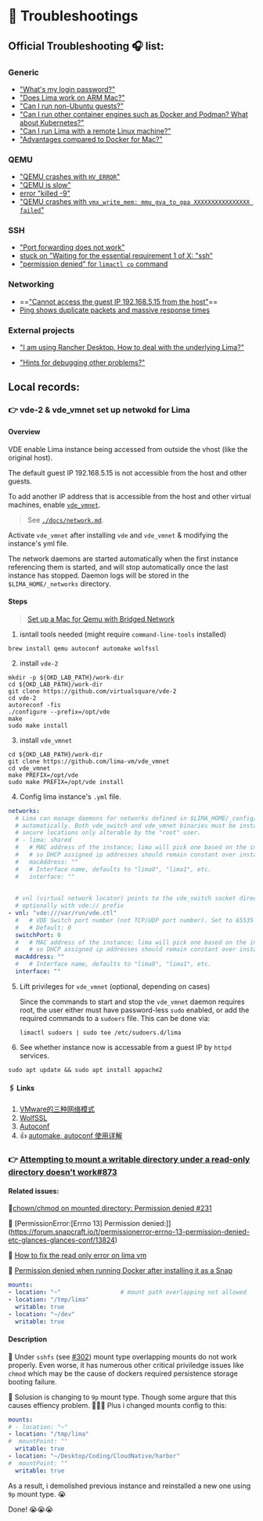 # 🚀 Troubleshootings

## Official Troubleshooting 🎧 list:

### Generic

- ["What's my login password?"](https://github.com/lima-vm/lima#whats-my-login-password)
- ["Does Lima work on ARM Mac?"](https://github.com/lima-vm/lima#does-lima-work-on-arm-mac)
- ["Can I run non-Ubuntu guests?"](https://github.com/lima-vm/lima#can-i-run-non-ubuntu-guests)
- ["Can I run other container engines such as Docker and Podman? What about Kubernetes?"](https://github.com/lima-vm/lima#can-i-run-other-container-engines-such-as-docker-and-podman-what-about-kubernetes)
- ["Can I run Lima with a remote Linux machine?"](https://github.com/lima-vm/lima#can-i-run-lima-with-a-remote-linux-machine)
- ["Advantages compared to Docker for Mac?"](https://github.com/lima-vm/lima#advantages-compared-to-docker-for-mac)

### QEMU

- ["QEMU crashes with `HV_ERROR`"](https://github.com/lima-vm/lima#qemu-crashes-with-hv_error)
- ["QEMU is slow"](https://github.com/lima-vm/lima#qemu-is-slow)
- [error "killed -9"](https://github.com/lima-vm/lima#error-killed--9)
- ["QEMU crashes with `vmx_write_mem: mmu_gva_to_gpa XXXXXXXXXXXXXXXX failed`"](https://github.com/lima-vm/lima#qemu-crashes-with-vmx_write_mem-mmu_gva_to_gpa-xxxxxxxxxxxxxxxx-failed)

### SSH

- ["Port forwarding does not work"](https://github.com/lima-vm/lima#port-forwarding-does-not-work)
- [stuck on "Waiting for the essential requirement 1 of X: "ssh"](https://github.com/lima-vm/lima#stuck-on-waiting-for-the-essential-requirement-1-of-x-ssh)
- ["permission denied" for `limactl cp` command](https://github.com/lima-vm/lima#permission-denied-for-limactl-cp-command)

### Networking

- ==["Cannot access the guest IP 192.168.5.15 from the host"](https://github.com/lima-vm/lima#cannot-access-the-guest-ip-192168515-from-the-host)==
- [Ping shows duplicate packets and massive response times](https://github.com/lima-vm/lima#ping-shows-duplicate-packets-and-massive-response-times)

### External projects

- ["I am using Rancher Desktop. How to deal with the underlying Lima?"](https://github.com/lima-vm/lima#i-am-using-rancher-desktop-how-to-deal-with-the-underlying-lima)

- ["Hints for debugging other problems?"](https://github.com/lima-vm/lima#hints-for-debugging-other-problems)



## Local records:

### 👉 vde-2 & vde_vmnet set up netwokd for Lima

#### Overview

VDE enable Lima instance being accessed from outside the vhost (like the original host).  

The default guest IP 192.168.5.15 is not accessible from the host and other guests.

To add another IP address that is accessible from the host and other virtual machines, enable [`vde_vmnet`](https://github.com/lima-vm/vde_vmnet).

> See [`./docs/network.md`](https://github.com/lima-vm/lima/blob/master/docs/network.md).

Activate `vde_vmnet` after installing  `vde` and `vde_vmnet` & modifying the instance's yml file. 

The network daemons are started automatically when the first instance referencing them is started, and will stop automatically once the last instance has stopped. Daemon logs will be stored in the `$LIMA_HOME/_networks` directory.



#### Steps

>  [Set up a Mac for Qemu with Bridged Network](https://upstreamwithoutapaddle.com/home-lab/bare-metal-bootstrap/)

1. isntall tools needed (might require `command-line-tools` installed)

```shell
brew install qemu autoconf automake wolfssl
```

2. install `vde-2`

```shell
mkdir -p ${OKD_LAB_PATH}/work-dir
cd ${OKD_LAB_PATH}/work-dir
git clone https://github.com/virtualsquare/vde-2
cd vde-2
autoreconf -fis
./configure --prefix=/opt/vde
make
sudo make install
```

3. install `vde_vmnet`

```shell
cd ${OKD_LAB_PATH}/work-dir
git clone https://github.com/lima-vm/vde_vmnet
cd vde_vmnet
make PREFIX=/opt/vde
sudo make PREFIX=/opt/vde install
```

4. Config lima instance's `.yml` file.

```yaml
networks:
  # Lima can manage daemons for networks defined in $LIMA_HOME/_config/networks.yaml
  # automatically. Both vde_switch and vde_vmnet binaries must be installed into
  # secure locations only alterable by the "root" user.
  # - lima: shared
  #   # MAC address of the instance; lima will pick one based on the instance name,
  #   # so DHCP assigned ip addresses should remain constant over instance restarts.
  #   macAddress: ""
  #   # Interface name, defaults to "lima0", "lima1", etc.
  #   interface: ""
  
  
  # vnl (virtual network locator) points to the vde_switch socket directory,
  # optionally with vde:// prefix
- vnl: "vde:///var/run/vde.ctl"
  #   # VDE Switch port number (not TCP/UDP port number). Set to 65535 for PTP mode.
  #   # Default: 0
  switchPort: 0
  #   # MAC address of the instance; lima will pick one based on the instance name,
  #   # so DHCP assigned ip addresses should remain constant over instance restarts.
  macAddress: ""
  #   # Interface name, defaults to "lima0", "lima1", etc.
  interface: ""
```

5. Lift privileges for `vde_vmnet` (optional, depending on cases)

   Since the commands to start and stop the `vde_vmnet` daemon requires root, the user either must have password-less `sudo` enabled, or add the required commands to a `sudoers` file. This can be done via:

   ```shell
   limactl sudoers | sudo tee /etc/sudoers.d/lima
   ```

6. See whether instance now is accessable from a guest IP by `httpd` services.

```shell
sudo apt update && sudo apt install appache2
```

#### 🖇 Links

1. [VMware的三种网络模式](https://zhuanlan.zhihu.com/p/24758022)
2. [WolfSSL](https://www.wolfssl.com)
3. [Autoconf](https://www.gnu.org/software/autoconf/)
4. 👍 [automake, autoconf 使用详解](https://www.laruence.com/2009/11/18/1154.html)



### 👉 [Attempting to mount a writable directory under a read-only directory doesn't work#873](https://github.com/lima-vm/lima/issues/873#issue-1256707387)

#### Related issues:

🖕[chown/chmod on mounted directory: Permission denied #231]( https://github.com/lima-vm/lima/issues/231#issue-992099259)

🖕 [PermissionError:\[Errno 13\] Permission denied:]](https://forum.snapcraft.io/t/permissionerror-errno-13-permission-denied-etc-glances-glances-conf/13824)

🖕 [How to fix the read only error on lima vm](https://stackoverflow.com/questions/71581201/how-to-fix-the-read-only-error-on-lima-vm) 

🖕 [Permission denied when running Docker after installing it as a Snap](https://askubuntu.com/questions/941816/permission-denied-when-running-docker-after-installing-it-as-a-snap) 



```yaml
mounts:
- location: "~"					# mount path overlapping not allowed
- location: "/tmp/lima"
  writable: true
- location: "~/dev"
  writable: true
```



#### Description

🐞 Under `sshfs` (see [#302](https://github.com/lima-vm/lima/issues/302)) mount type overlapping mounts do not work properly. Even worse, it has numerous other critical priviledge issues like `chmod` which may be the cause of dockers required persistence storage booting failure. 

🔎 Solusion is changing to `9p` mount type. Though some argure that this causes effiency problem. 🤷🏽‍♂️ Plus i changed mounts config to this:

```yaml
mounts:
# - location: "~"
- location: "/tmp/lima"
#  mountPoint: ""
  writable: true
- location: "~/Desktop/Coding/CloudNative/harbor"
#  mountPoint: ""
  writable: true
```

As a result, i demolished previous instance and reinstalled a new one using `9p` mount type. 😭

Done! 😭😭😭

